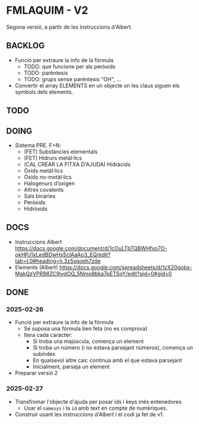 # FMLAQUIM - V2
Segona versió, a partir de les instruccions d'Albert.

## BACKLOG
* Funció per extraure la info de la fórmula
    * TODO: que funcione per als peròxids
    * TODO: parèntesis
    * TODO: grups sense parèntesis "OH", ...
* Convertir el array ELEMENTS en un objecte on les claus siguen els symbols dels elements.

## TODO


## DOING
* Sistema PRE. F>N:
    * (FET) Substàncies elementals
    * (FET) Hidrurs metàl·lics
    * (CAL CREAR LA FITXA D'AJUDA) Hidràcids
    * Òxids metàl·lics
    * Òxids no-metàl·lics
    * Halogenurs d’oxigen
    * Altres covalents
    * Sals binàries
    * Peròxids
    * Hidròxids


## DOCS
* Instruccions Albert
https://docs.google.com/document/d/1cOuLTbTQBWHfxo7O-okHPJ1xLedBDwHx5clAaAo3_EQ/edit?tab=t.0#heading=h.3z5xqoph7zde
* Elements (Albert)
https://docs.google.com/spreadsheets/d/1zX20gobs-MakQzVPR98ZC9iydOQ_5Nmo8bka7pETSoY/edit?gid=0#gid=0


## DONE
### 2025-02-26
* Funció per extraure la info de la fórmula
    * Se suposa una fórmula ben feta (no es comprova)
    * Itera cada caràcter:
        * Si troba una majúscula, comença un element
        * Si troba un número (i no estava parsejant números), comença un subíndex
        * En qualsevol altre cas: continua amb el que estava parsejant
        * Inicialment, parseja un element
* Preparar versió 2

### 2025-02-27
* Transfromar l'objecte d'ajuda per posar ids i keys més entenedores
    * Usar el `namesys` i  la `id` amb text en compte de numèriques.
* Construir usant les instruccions d'Albert i el codi ja fet de v1.

